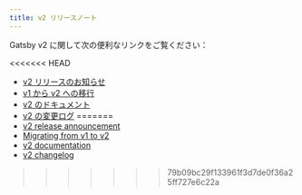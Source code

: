 ```yaml
---
title: v2 リリースノート
---
```


Gatsby v2 に関して次の便利なリンクをご覧ください：

<<<<<<< HEAD
- [v2 リリースのお知らせ](/blog/2018-09-17-gatsby-v2/)
- [v1 から v2 への移行](/docs/migrating-from-v1-to-v2/)
- [v2 のドキュメント](/docs/)
- [v2 の変更ログ](https://github.com/gatsbyjs/gatsby/blob/master/CHANGELOG.md#200---2018-09-13)
=======
- [v2 release announcement](/blog/2018-09-17-gatsby-v2/)
- [Migrating from v1 to v2](/docs/migrating-from-v1-to-v2/)
- [v2 documentation](/docs/)
- [v2 changelog](https://github.com/gatsbyjs/gatsby/blob/master/packages/gatsby/CHANGELOG.md#200-2018-09-17)
>>>>>>> 79b09bc29f133961f3d7de0f36a25ff727e6c22a

